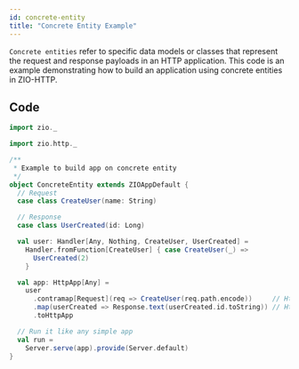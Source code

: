 ```yaml
---
id: concrete-entity
title: "Concrete Entity Example"
---
```


`Concrete entities` refer to specific data models or classes that represent the request and response payloads in an HTTP application. This code is an example demonstrating how to build an application using concrete entities in ZIO-HTTP.


## Code

```scala
import zio._

import zio.http._

/**
 * Example to build app on concrete entity
 */
object ConcreteEntity extends ZIOAppDefault {
  // Request
  case class CreateUser(name: String)

  // Response
  case class UserCreated(id: Long)

  val user: Handler[Any, Nothing, CreateUser, UserCreated] =
    Handler.fromFunction[CreateUser] { case CreateUser(_) =>
      UserCreated(2)
    }

  val app: HttpApp[Any] =
    user
      .contramap[Request](req => CreateUser(req.path.encode))     // Http[Any, Nothing, Request, UserCreated]
      .map(userCreated => Response.text(userCreated.id.toString)) // Http[Any, Nothing, Request, Response]
      .toHttpApp

  // Run it like any simple app
  val run =
    Server.serve(app).provide(Server.default)
}
```